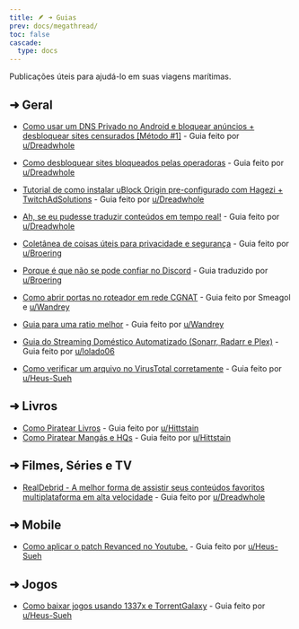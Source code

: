 ```yaml
---
title: 🪶 ➜ Guias
prev: docs/megathread/
toc: false
cascade:
  type: docs
---
```

Publicações úteis para ajudá-lo em suas viagens marítimas.

## ➜ Geral

- [Como usar um DNS Privado no Android e bloquear anúncios + desbloquear sites censurados [Método #1]](https://phtn.app/post/lemmy.dbzer0.com/830795) -  Guia feito por [u/Dreadwhole](https://phtn.app/u/Dreadwhole@lemmy.dbzer0.com)
- [Como desbloquear sites bloqueados pelas operadoras](https://phtn.app/post/lemmy.dbzer0.com/146129) - Guia feito por [u/Dreadwhole](https://phtn.app/u/Dreadwhole@lemmy.dbzer0.com)
- [Tutorial de como instalar uBlock Origin pre-configurado com Hagezi + TwitchAdSolutions](https://phtn.app/post/lemmy.dbzer0.com/146206) - Guia feito por [u/Dreadwhole](https://phtn.app/u/Dreadwhole@lemmy.dbzer0.com)
- [Ah, se eu pudesse traduzir conteúdos em tempo real!](https://phtn.app/post/lemmy.dbzer0.com/4186580) - Guia feito por [u/Dreadwhole](https://phtn.app/u/Dreadwhole@lemmy.dbzer0.com)
- [Coletânea de coisas úteis para privacidade e segurança](coletanea-uteis-privacidade-seguranca) - Guia feito por [u/Broering](https://phtn.app/u/broering@lemmy.eco.br)
- [Porque é que não se pode confiar no Discord](discord) - Guia traduzido por [u/Broering](https://phtn.app/u/broering@lemmy.eco.br)
- [Como abrir portas no roteador em rede CGNAT](cgnat-portas) - Guia feito por Smeagol e [u/Wandrey](https://lemmy.eco.br/u/wandrey)
- [Guia para uma ratio melhor](ratio-melhor) - Guia feito por [u/Wandrey](https://lemmy.eco.br/u/wandrey)
- [Guia do Streaming Doméstico Automatizado (Sonarr, Radarr e Plex)](guia-sonarr-radarr-plex) - Guia feito por [u/lolado06](https://www.reddit.com/user/lolado06/)

- [Como verificar um arquivo no VirusTotal corretamente](virustotal) - Guia feito por [u/Heus-Sueh](https://phtn.app/u/Heus_Sueh@lemmy.dbzer0.com)

## ➜ Livros

- [Como Piratear Livros](https://phtn.app/post/lemmy.dbzer0.com/1808349) - Guia feito por [u/Hittstain](https://www.reddit.com/user/Hittstain/)
- [Como Piratear Mangás e HQs](https://phtn.app/post/lemmy.dbzer0.com/1923254) - Guia feito por [u/Hittstain](https://www.reddit.com/user/Hittstain/)

## ➜ Filmes, Séries e TV

- [RealDebrid - A melhor forma de assistir seus conteúdos favoritos multiplataforma em alta velocidade](https://phtn.app/post/lemmy.dbzer0.com/1707503) - Guia feito por [u/Dreadwhole](https://phtn.app/u/Dreadwhole@lemmy.dbzer0.com)

## ➜ Mobile

- [Como aplicar o patch Revanced no Youtube.](https://phtn.app/post/lemmy.dbzer0.com/2897980) - Guia feito por [u/Heus-Sueh](https://phtn.app/u/Heus_Sueh@lemmy.dbzer0.com)

## ➜ Jogos

- [Como baixar jogos usando 1337x e TorrentGalaxy](https://phtn.app/post/lemmy.dbzer0.com/2903152) - Guia feito por [u/Heus-Sueh](https://phtn.app/u/Heus_Sueh@lemmy.dbzer0.com)